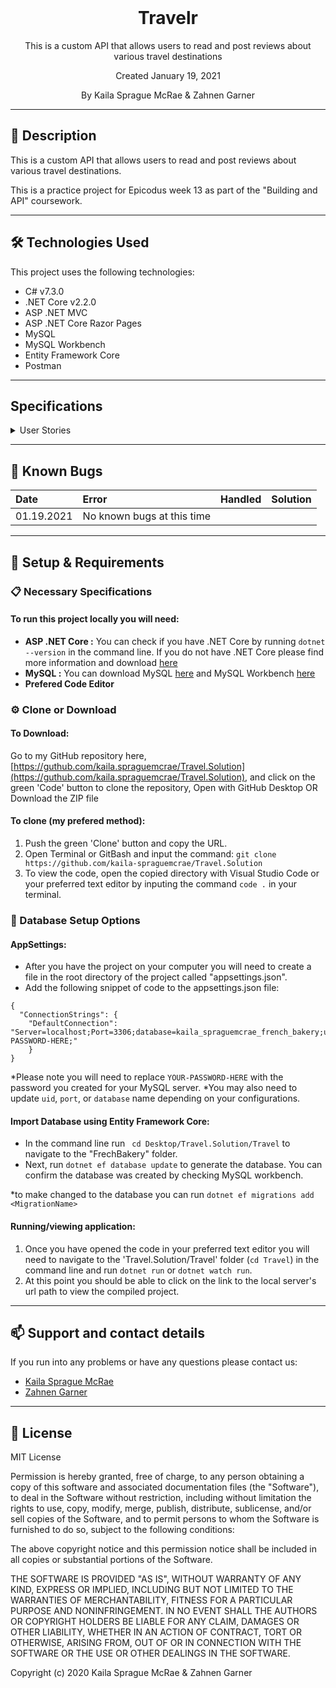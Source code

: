 <br>
<h1 align = "center">
  <b> Travelr </b>
</h1>

<p align = "center">
  This is a custom API that allows users to read and post reviews about various travel destinations
</p>
<p align = "center"> Created January 19, 2021 </p>

<p align = "center">
  By Kaila Sprague McRae & Zahnen Garner
</p>

--------------------

## 📖  Description

This is a custom API that allows users to read and post reviews about various travel destinations.

This is a practice project for Epicodus week 13 as part of the "Building and API" coursework. 

--------------------

## 🛠️ Technologies Used

This project uses the following technologies:

- C# v7.3.0
- .NET Core v2.2.0
- ASP .NET MVC
- ASP .NET Core Razor Pages
- MySQL
- MySQL Workbench
- Entity Framework Core
- Postman

-------------------

## Specifications

<details>
<summary>User Stories</summary>

| Story# | User Story | Complete |
| :------------- | :------------- | :------------- |
| 01 | As a user, I want to GET and POST reviews about travel destinations. | ✅ |
| 02 | As a user, I want to GET reviews by country or city. | ✅  |
| 03 | As a user, I want to see the most popular travel destinations by number of reviews or by overall rating. | ❌ |
| 04 | As a user, I want to PUT and DELETE reviews, but only if I wrote them. | ❌ |
| 05 | As a user, I want to look up random destinations just for fun. | ❌ |

</details>

-------------------

## 🐛 Known Bugs



| Date | Error | Handled | Solution |
| :------------- | :------------- | :------------- | :------------- |
| 01.19.2021 | No known bugs at this time |  |  |

-------------------

## 🔧 Setup & Requirements

### 📋 Necessary Specifications

#### To run this project locally you will need:

- **ASP .NET Core :** You can check if you have .NET Core by running `dotnet --version` in the command line. If you do not have .NET Core please find more information and download [here](https://dotnet.microsoft.com/download/dotnet-core)
- **MySQL :**  You can download MySQL [here](https://dev.mysql.com/downloads/file/?id=484914) and MySQL Workbench [here](https://dev.mysql.com/downloads/file/?id=484391)
- **Prefered Code Editor**


### ⚙️ Clone or Download

#### To Download:

Go to my GitHub repository here, [https://guthub.com/kaila.spraguemcrae/Travel.Solution](https://guthub.com/kaila.spraguemcrae/Travel.Solution), and click on the green 'Code' button to clone the repository, Open with GitHub Desktop OR Download the ZIP file

#### To clone (my prefered method):

1. Push the green 'Clone' button and copy the URL.
2. Open Terminal or GitBash and input the command: `git clone https://github.com/kaila-spraguemcrae/Travel.Solution`
3. To view the code, open the copied directory with Visual Studio Code or your preferred text editor by inputing the command `code .` in your terminal.

### 🧰 Database Setup Options

#### AppSettings:

- After you have the project on your computer you will need to create a file in the root directory of the project called "appsettings.json". 
- Add the following snippet of code to the appsettings.json file:

```
{
  "ConnectionStrings": {
    "DefaultConnection": "Server=localhost;Port=3306;database=kaila_spraguemcrae_french_bakery;uid=root;pwd=YOUR-PASSWORD-HERE;"
    }
}
```
*Please note you will need to replace `YOUR-PASSWORD-HERE` with the password you created for your MySQL server.
*You may also need to update `uid`, `port`, or `database` name depending on your configurations.

#### Import Database using Entity Framework Core:

 - In the command line run ` cd Desktop/Travel.Solution/Travel` to navigate to the "FrechBakery" folder. 
 - Next, run `dotnet ef database update` to generate the database. You can confirm the database was created by checking MySQL workbench.

*to make changed to the database you can run `dotnet ef migrations add <MigrationName>`

#### Running/viewing application:

1. Once you have opened the code in your preferred text editor you will need to navigate to the 'Travel.Solution/Travel' folder (`cd Travel`) in the command line and run `dotnet run` or `dotnet watch run`.
2. At this point you should be able to click on the link to the local server's url path to view the compiled project. 

--------------------------

## 📫 Support and contact details

If you run into any problems or have any questions please contact us:
- [Kaila Sprague McRae](mailto:kaila.sprague@icloud.com)
- [Zahnen Garner](mailto:zahnen@gmail.com) 

---------------------------

## 📘 License

MIT License

Permission is hereby granted, free of charge, to any person obtaining a copy
of this software and associated documentation files (the "Software"), to deal
in the Software without restriction, including without limitation the rights
to use, copy, modify, merge, publish, distribute, sublicense, and/or sell
copies of the Software, and to permit persons to whom the Software is
furnished to do so, subject to the following conditions:

The above copyright notice and this permission notice shall be included in all
copies or substantial portions of the Software.

THE SOFTWARE IS PROVIDED "AS IS", WITHOUT WARRANTY OF ANY KIND, EXPRESS OR
IMPLIED, INCLUDING BUT NOT LIMITED TO THE WARRANTIES OF MERCHANTABILITY,
FITNESS FOR A PARTICULAR PURPOSE AND NONINFRINGEMENT. IN NO EVENT SHALL THE
AUTHORS OR COPYRIGHT HOLDERS BE LIABLE FOR ANY CLAIM, DAMAGES OR OTHER
LIABILITY, WHETHER IN AN ACTION OF CONTRACT, TORT OR OTHERWISE, ARISING FROM,
OUT OF OR IN CONNECTION WITH THE SOFTWARE OR THE USE OR OTHER DEALINGS IN THE
SOFTWARE.

Copyright (c) 2020 Kaila Sprague McRae & Zahnen Garner